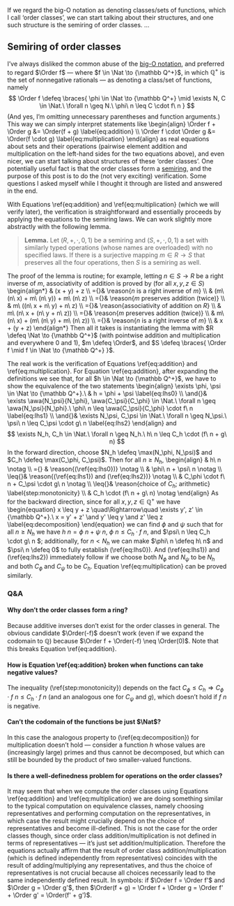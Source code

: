 If we regard the big-O notation as denoting classes/sets of functions, which I call ‘order classes’, we can start talking about their structures, and one such structure is the semiring of order classes. …

## Semiring of order classes

I’ve always disliked the common abuse of the [big-O notation](https://en.wikipedia.org/wiki/Big_O_notation), and preferred to regard $\Order f$ — where $f \in \Nat \to {\mathbb Q^+}$, in which $\mathbb Q^+$ is the set of nonnegative rationals — as denoting a class/set of functions, namely
$$ \Order f \defeq \braces{ \phi \in \Nat \to {\mathbb Q^+} \mid \exists N, C \in \Nat.\ \forall n \geq N.\ \phi\ n \leq C \cdot f\ n } $$
(And yes, I’m omitting unnecessary parentheses and function arguments.)
This way we can simply interpret statements like
\begin{align}
\Order f + \Order g &= \Order(f + g) \label{eq:addition} \\\\
\Order f \cdot \Order g &= \Order(f \cdot g) \label{eq:multiplication}
\end{align}
as real equations about sets and their operations (pairwise element addition and multiplication on the left-hand sides for the two equations above), and even nicer, we can start talking about structures of these ‘order classes’.
One potentially useful fact is that the order classes form a [semiring](https://en.wikipedia.org/wiki/Semiring), and the purpose of this post is to do the (not very exciting) verification.
Some questions I asked myself while I thought it through are listed and answered in the end.

With Equations \ref{eq:addition} and \ref{eq:multiplication} (which we will verify later), the verification is straightforward and essentially proceeds by applying the equations to the semiring laws.
We can work slightly more abstractly with the following lemma.

> **Lemma.**
> Let $(R, +, \cdot, 0, 1)$ be a semiring and $(S, +, \cdot, 0, 1)$ a set with similarly typed operations (whose names are overloaded) with no specified laws.
> If there is a surjective mapping $m \in R \to S$ that preserves all the four operations, then $S$ is a semiring as well.

The proof of the lemma is routine; for example, letting $n \in S \to R$ be a right inverse of $m$, associativity of addition is proved by (for all $x, y, z \in S$)
\begin{align*}
   & (x + y) + z \\\\
={}& \reason{$n$ is a right inverse of $m$} \\\\
   & (m\ (n\ x) + m\ (n\ y)) + m\ (n\ z) \\\\
={}& \reason{$m$ preserves addition (twice)} \\\\
   & m\ ((n\ x + n\ y) + n\ z) \\\\
={}& \reason{associativity of addition on $R$} \\\\
   & m\ (n\ x + (n\ y + n\ z)) \\\\
={}& \reason{$m$ preserves addition (twice)} \\\\
   & m\ (n\ x) + (m\ (n\ y) + m\ (n\ z)) \\\\
={}& \reason{$n$ is a right inverse of $m$} \\\\
   & x + (y + z)
\end{align*}
Then all it takes is instantiating the lemma with $R \defeq \Nat \to {\mathbb Q^+}$ (with pointwise addition and multiplication and everywhere $0$ and $1$), $m \defeq \Order$, and $S \defeq \braces{ \Order f \mid f \in \Nat \to {\mathbb Q^+} }$.

The real work is the verification of Equations \ref{eq:addition} and \ref{eq:multiplication}.
For Equation \ref{eq:addition}, after expanding the definitions we see that, for all $h \in \Nat \to {\mathbb Q^+}$, we have to show the equivalence of the two statements
\begin{align}
\exists \phi, \psi \in \Nat \to {\mathbb Q^+}.\ & h = \phi + \psi \label{eq:lhs0} \\\\
\and{}& \exists \awa{N_\psi}{N_\phi}, \awa{C_\psi}{C_\phi} \in \Nat.\ \forall n \geq \awa{N_\psi}{N_\phi}.\ \phi\ n \leq \awa{C_\psi}{C_\phi} \cdot f\ n \label{eq:lhs1} \\\\
\and{}& \exists N_\psi, C_\psi \in \Nat.\ \forall n \geq N_\psi.\ \psi\ n \leq C_\psi \cdot g\ n \label{eq:lhs2}
\end{align}
and
$$ \exists N_h, C_h \in \Nat.\ \forall n \geq N_h.\ h\ n \leq C_h \cdot (f\ n + g\ n) $$
In the forward direction, choose $N_h \defeq \max(N_\phi, N_\psi)$ and $C_h \defeq \max(C_\phi, C_\psi)$.
Then for all $n \geq N_h$,
\begin{align}
      & h\ n \notag \\\\
={}   & \reason{(\ref{eq:lhs0})} \notag \\\\
      & \phi\ n + \psi\ n \notag \\\\
\leq{}& \reason{(\ref{eq:lhs1}) and (\ref{eq:lhs2})} \notag \\\\
      & C_\phi \cdot f\ n + C_\psi \cdot g\ n \notag \\\\
\leq{}& \reason{choice of $C_h$; arithmetic} \label{step:monotonicity} \\\\
      & C_h \cdot (f\ n + g\ n) \notag
\end{align}
As for the backward direction, since for all $x, y, z \in {\mathbb Q^+}$ we have
\begin{equation}
x \leq y + z \quad\Rightarrow\quad \exists y', z' \in {\mathbb Q^+}.\ x = y' + z' \and y' \leq y \and z' \leq z
\label{eq:decomposition}
\end{equation}
we can find $\phi$ and $\psi$ such that for all $n \geq N_h$ we have $h\ n = \phi\ n + \psi\ n$, $\phi\ n \leq C_h \cdot f\ n$, and $\psi\ n \leq C_h \cdot g\ n $; additionally, for $n < N_h$ we can make $\phi\ n \defeq h\ n$ and $\psi\ n \defeq 0$ to fully establish (\ref{eq:lhs0}).
And (\ref{eq:lhs1}) and (\ref{eq:lhs2}) immediately follow if we choose both $N_\phi$ and $N_\psi$ to be $N_h$ and both $C_\phi$ and $C_\psi$ to be $C_h$.
Equation \ref{eq:multiplication} can be proved similarly.

### Q&A

#### Why don’t the order classes form a ring?

Because additive inverses don’t exist for the order classes in general.
The obvious candidate $\Order(-f)$ doesn’t work (even if we expand the codomain to $\mathbb Q$) because $\Order f + \Order(-f) \neq \Order(0)$.
Note that this breaks Equation \ref{eq:addition}.

#### How is Equation \ref{eq:addition} broken when functions can take negative values?

The inequality (\ref{step:monotonicity}) depends on the fact $C_\phi \leq C_h \Rightarrow C_\phi \cdot f\ n \leq C_h \cdot f\ n$ (and an analogous one for $C_\psi$ and $g$), which doesn’t hold if $f\ n$ is negative.

#### Can’t the codomain of the functions be just $\Nat$?

In this case the analogous property to (\ref{eq:decomposition}) for multiplication doesn’t hold — consider a function $h$ whose values are (increasingly large) primes and thus cannot be decomposed, but which can still be bounded by the product of two smaller-valued functions.

#### Is there a well-definedness problem for operations on the order classes?

It may seem that when we compute the order classes using Equations \ref{eq:addition} and \ref{eq:multiplication} we are doing something similar to the typical computation on equivalence classes, namely choosing representatives and performing computation on the representatives, in which case the result might crucially depend on the choice of representatives and become ill-defined.
This is not the case for the order classes though, since order class addition/multiplication is not defined in terms of representatives — it’s just set addition/multiplication.
Therefore the equations actually affirm that the result of order class addition/multiplication (which is defined independently from representatives) coincides with the result of adding/multiplying any representatives, and thus the choice of representatives is not crucial because all choices necessarily lead to the same independently defined result.
In symbols: if $\Order f = \Order f'$ and $\Order g = \Order g'$, then $\Order(f + g) = \Order f + \Order g = \Order f' + \Order g' = \Order(f' + g')$.